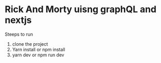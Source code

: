 # Rick And Morty uisng graphQL and nextjs

Steeps to run

1. clone the project
2. Yarn install or npm install
3. yarn dev or npm run dev
